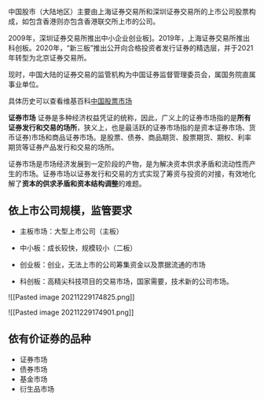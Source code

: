 中国股市（大陆地区）主要由上海证券交易所和深圳证券交易所的上市公司股票构成，如包含香港则亦包含香港联交所上市的公司。

2009年，深圳证券交易所推出中小企业创业板]。2019年，上海证券交易所推出科创板。2020年，“新三板”推出公开向合格投资者发行证券的精选层，并于2021年转型为北京证券交易所。

现时，中国大陆的证券交易的监管机构为中国证券监督管理委员会，属国务院直属事业单位。

具体历史可以查看维基百科[中国股票市场](https://zh.wikipedia.org/wiki/中国股票市场)

**证券市场**
证券是多种经济权益凭证的统称，因此，广义上的证券市场指的是**所有证券发行和交易的场所**，狭义上，也是最活跃的证券市场指的是资本证券市场、货币证券)市场和商品证券市场。是股票、债券、商品期货、股票期货、期权、利率期货等证券产品发行和交易的场所。

证券市场是市场经济发展到一定阶段的产物，是为解决资本供求矛盾和流动性而产生的市场。证券市场以证券发行和交易的方式实现了筹资与投资的对接，有效地化解了**资本的供求矛盾和资本结构调整**的难题。


## 依上市公司规模，监管要求

- 主板市场：大型上市公司（主板）

- 中小板：成长较快，规模较小（二板）

- 创业板：创业，无法上市的公司筹集资金以及票据流通的市场

- 科创板：高精尖科技项目的交易市场，国家需要，技术新的公司市场。


![[Pasted image 20211229174825.png]]

![[Pasted image 20211229174901.png]]

## 依有价证券的品种
- 证券市场
- 债券市场
- 基金市场
- 衍生品市场

